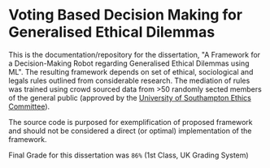 # Voting Based Decision Making for Generalised Ethical Dilemmas
This is the documentation/repository for the dissertation, "A Framework for a Decision-Making Robot regarding Generalised Ethical Dilemmas using ML". The resulting framework depends on set of ethical, sociological and legals rules outlined from considerable research. The mediation of rules was trained using crowd sourced data from >50 randomly sected members of the general public (approved by the [University of Southampton Ethics Committee](https://www.southampton.ac.uk/about/governance/policies/ethics.page)).

The source code is purposed for exemplification of proposed framework and should not be considered a direct (or optimal) implementation of the framework.

Final Grade for this dissertation was `86%` (1st Class, UK Grading System)
